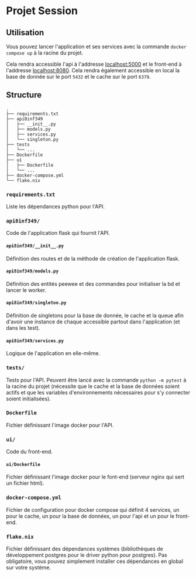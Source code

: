 # Projet Session

## Utilisation

Vous pouvez lancer l'application et ses services avec la commande `docker compose up` à la racine du projet.

Cela rendra accessible l'api à l'addresse [localhost:5000](http://localhost:5000) et le front-end à l'addresse [localhost:8080](http://localhost:8080).
Cela rendra également accessible en local la base de donnée sur le port `5432` et le cache sur le port `6379`.

## Structure

```
.
├── requirements.txt
├── api8inf349
│   ├── __init__.py
│   ├── models.py
│   ├── services.py
│   └── singleton.py
├── tests
│   └── ...
├── Dockerfile
├── ui
│   ├── Dockerfile
│   └── ...
├── docker-compose.yml
└── flake.nix
```

### `requirements.txt`

Liste les dépendances python pour l'API.

### `api8inf349/`

Code de l'application flask qui fournit l'API.

#### `api8inf349/__init__.py`

Définition des routes et de la méthode de création de l'application flask.

#### `api8inf349/models.py`

Définition des entités peewee et des commandes pour initialiser la bd et lancer le worker.

#### `api8inf349/singleton.py`

Définition de singletons pour la base de donnée, le cache et la queue afin d'avoir une instance de chaque accessible partout dans l'application (et dans les test). 

#### `api8inf349/services.py`

Logique de l'application en elle-même.

### `tests/`

Tests pour l'API. Peuvent être lancé avec la commande `python -m pytest` à la racine du projet (nécessite que le cache et la base de données soient actifs et que les variables d'environnements nécessaires pour s'y connecter soient initialisées).

### `Dockerfile`

Fichier définissant l'image docker pour l'API.

### `ui/`

Code du front-end.

#### `ui/Dockerfile`

Fichier définissant l'image docker pour le font-end (serveur nginx qui sert un fichier html).

### `docker-compose.yml`

Fichier de configuration pour docker compose qui définit 4 services, un pour le cache, un pour la base de données, un pour l'api et un pour le front-end.


### `flake.nix`

Fichier définissant des dépendances systèmes (bibliothèques de développement postgres pour le driver python pour postgres). Pas obligatoire, vous pouvez simplement installer ces dépendances en global sur votre système.
